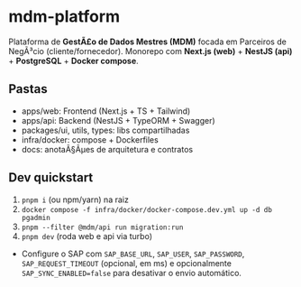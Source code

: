 # mdm-platform

Plataforma de **GestÃ£o de Dados Mestres (MDM)** focada em Parceiros de NegÃ³cio (cliente/fornecedor).
Monorepo com **Next.js (web)** + **NestJS (api)** + **PostgreSQL** + **Docker compose**.

## Pastas
- apps/web: Frontend (Next.js + TS + Tailwind)
- apps/api: Backend (NestJS + TypeORM + Swagger)
- packages/ui, utils, types: libs compartilhadas
- infra/docker: compose + Dockerfiles
- docs: anotaÃ§Ãµes de arquitetura e contratos

## Dev quickstart
1. `pnpm i` (ou npm/yarn) na raiz
2. `docker compose -f infra/docker/docker-compose.dev.yml up -d db pgadmin`
3. `pnpm --filter @mdm/api run migration:run`
4. `pnpm dev` (roda web e api via turbo)

- Configure o SAP com `SAP_BASE_URL`, `SAP_USER`, `SAP_PASSWORD`, `SAP_REQUEST_TIMEOUT` (opcional, em ms) e opcionalmente `SAP_SYNC_ENABLED=false` para desativar o envio automático.
